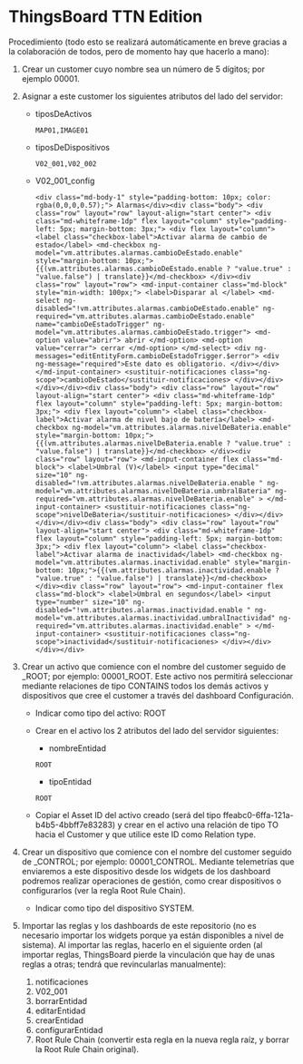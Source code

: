 # ThingsBoard TTN Edition

Procedimiento (todo esto se realizará automáticamente en breve gracias a la colaboración de todos, pero de momento hay que hacerlo a mano):

1. Crear un customer cuyo nombre sea un número de 5 dígitos; por ejemplo 00001.
2. Asignar a este customer los siguientes atributos del lado del servidor:
    * tiposDeActivos

        ```
        MAP01,IMAGE01
        ```
    
   * tiposDeDispositivos

        ```
        V02_001,V02_002
        ```
    
   * V02_001_config

        ```
        <div class="md-body-1" style="padding-bottom: 10px; color: rgba(0,0,0,0.57);"> Alarmas</div><div class="body"> <div class="row" layout="row" layout-align="start center"> <div class="md-whiteframe-1dp" flex layout="column" style="padding-left: 5px; margin-bottom: 3px;"> <div flex layout="column"> <label class="checkbox-label">Activar alarma de cambio de estado</label> <md-checkbox ng-model="vm.attributes.alarmas.cambioDeEstado.enable" style="margin-bottom: 10px;">{{(vm.attributes.alarmas.cambioDeEstado.enable ? "value.true" : "value.false") | translate}}</md-checkbox> </div><div class="row" layout="row"> <md-input-container class="md-block" style="min-width: 100px;"> <label>Disparar al </label> <md-select ng-disabled="!vm.attributes.alarmas.cambioDeEstado.enable" ng-required="vm.attributes.alarmas.cambioDeEstado.enable" name="cambioDeEstadoTrigger" ng-model="vm.attributes.alarmas.cambioDeEstado.trigger"> <md-option value="abrir"> abrir </md-option> <md-option value="cerrar"> cerrar </md-option> </md-select> <div ng-messages="editEntityForm.cambioDeEstadoTrigger.$error"> <div ng-message="required">Este dato es obligatorio. </div></div></md-input-container> <sustituir-notificaciones class="ng-scope">cambioDeEstado</sustituir-notificaciones> </div></div></div></div><div class="body"> <div class="row" layout="row" layout-align="start center"> <div class="md-whiteframe-1dp" flex layout="column" style="padding-left: 5px; margin-bottom: 3px;"> <div flex layout="column"> <label class="checkbox-label">Activar alarma de nivel bajo de batería</label> <md-checkbox ng-model="vm.attributes.alarmas.nivelDeBateria.enable" style="margin-bottom: 10px;">{{(vm.attributes.alarmas.nivelDeBateria.enable ? "value.true" : "value.false") | translate}}</md-checkbox> </div><div class="row" layout="row"> <md-input-container flex class="md-block"> <label>Umbral (V)</label> <input type="decimal" size="10" ng-disabled="!vm.attributes.alarmas.nivelDeBateria.enable " ng-model="vm.attributes.alarmas.nivelDeBateria.umbralBateria" ng-required="vm.attributes.alarmas.nivelDeBateria.enable" > </md-input-container> <sustituir-notificaciones class="ng-scope">nivelDeBateria</sustituir-notificaciones> </div></div></div></div><div class="body"> <div class="row" layout="row" layout-align="start center"> <div class="md-whiteframe-1dp" flex layout="column" style="padding-left: 5px; margin-bottom: 3px;"> <div flex layout="column"> <label class="checkbox-label">Activar alarma de inactividad</label> <md-checkbox ng-model="vm.attributes.alarmas.inactividad.enable" style="margin-bottom: 10px;">{{(vm.attributes.alarmas.inactividad.enable ? "value.true" : "value.false") | translate}}</md-checkbox> </div><div class="row" layout="row"> <md-input-container flex class="md-block"> <label>Umbral en segundos</label> <input type="number" size="10" ng-disabled="!vm.attributes.alarmas.inactividad.enable " ng-model="vm.attributes.alarmas.inactividad.umbralInactividad" ng-required="vm.attributes.alarmas.inactividad.enable" > </md-input-container> <sustituir-notificaciones class="ng-scope">inactividad</sustituir-notificaciones> </div></div></div></div>
        ```
    
3. Crear un activo que comience con el nombre del customer seguido de \_ROOT; por ejemplo: 00001\_ROOT. Este activo nos permitirá seleccionar mediante relaciones de tipo CONTAINS todos los demás activos y dispositivos que cree el customer a través del dashboard Configuración.
    * Indicar como tipo del activo: ROOT
    * Crear en el activo los 2 atributos del lado del servidor siguientes:    
        * nombreEntidad
      
        ```
        ROOT
        ```       
    
        * tipoEntidad
    
        ```
        ROOT
        ```
    
    * Copiar el Asset ID del activo creado (será del tipo ffeabc0-6ffa-121a-b4b5-4bbff7e83283) y crear en el activo una relación de tipo TO hacia el Customer y que utilice este ID como Relation type.
      
4. Crear un dispositivo que comience con el nombre del customer seguido de \_CONTROL; por ejemplo: 00001\_CONTROL. Mediante telemetrías que enviaremos a este dispositivo desde los widgets de los dashboard podremos realizar operaciones de gestión, como crear dispositivos o configurarlos (ver la regla Root Rule Chain).
    * Indicar como tipo del dispositivo SYSTEM.
5. Importar las reglas y los dashboards de este repositorio (no es necesario importar los widgets porque ya están disponibles a nivel de sistema). Al importar las reglas, hacerlo en el siguiente orden (al importar reglas, ThingsBoard pierde la vinculación que hay de unas reglas a otras; tendrá que revincularlas manualmente):
    1. notificaciones
    2. V02_001
    3. borrarEntidad
    4. editarEntidad
    5. crearEntidad
    6. configurarEntidad
    7. Root Rule Chain (convertir esta regla en la nueva regla raíz, y borrar la Root Rule Chain original).

